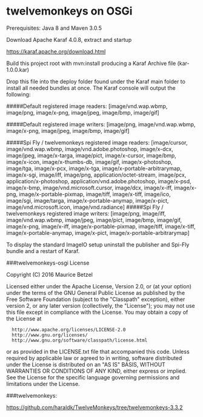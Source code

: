 # twelvemonkeys on OSGi

Prerequisites: Java 8 and Maven 3.0.5

Download Apache Karaf 4.0.8, extract and startup

https://karaf.apache.org/download.html

Build this project root with mvn:install producing a Karaf Archive file (kar-1.0.0.kar)

Drop this file into the deploy folder found under the Karaf main folder to install all needed bundles at once.
The Karaf console will output the following:

#####Default registered image readers:
[image/vnd.wap.wbmp, image/png, image/x-png, image/jpeg, image/bmp, image/gif]

#####Default registered image writers:
[image/png, image/vnd.wap.wbmp, image/x-png, image/jpeg, image/bmp, image/gif]

#####Spi Fly / twelvemonkeys registered image readers:
[image/cursor, image/vnd.wap.wbmp, image/vnd.adobe.photoshop, image/x-dcx, image/jpeg, image/x-targa, image/pict, image/x-cursor, image/bmp, image/x-icon, image/x-thumbs-db, image/gif, image/x-photoshop, image/tga, image/x-pcx, image/x-tga, image/x-portable-arbitrarymap, image/x-sgi, image/iff, image/png, application/octet-stream, image/pcx, application/x-photoshop, application/vnd.adobe.photoshop, image/x-psd, image/x-bmp, image/vnd.microsoft.cursor, image/dcx, image/x-iff, image/x-png, image/x-portable-pixmap, image/tiff, image/x-tiff, image/ico, image/sgi, image/targa, image/x-portable-anymap, image/x-pict, image/vnd.microsoft.icon, image/vnd.radiance]
#####Spi Fly / twelvemonkeys registered image writers:
[image/png, image/iff, image/vnd.wap.wbmp, image/jpeg, image/pict, image/bmp, image/gif, image/x-png, image/x-iff, image/x-portable-pixmap, image/tiff, image/x-tiff, image/x-portable-anymap, image/x-pict, image/x-portable-arbitrarymap]

To display the standard ImageIO setup uninstall the publisher and Spi-Fly bundle and a restart of Karaf.

###twelvemonkeys-osgi License

Copyright (C) 2016 Maurice Betzel
 
 Licensed either under the Apache License, Version 2.0, or (at your option)
 under the terms of the GNU General Public License as published by
 the Free Software Foundation (subject to the "Classpath" exception),
 either version 2, or any later version (collectively, the "License");
 you may not use this file except in compliance with the License.
 You may obtain a copy of the License at
 
      http://www.apache.org/licenses/LICENSE-2.0
      http://www.gnu.org/licenses/
      http://www.gnu.org/software/classpath/license.html
 
 or as provided in the LICENSE.txt file that accompanied this code.
 Unless required by applicable law or agreed to in writing, software
 distributed under the License is distributed on an "AS IS" BASIS,
 WITHOUT WARRANTIES OR CONDITIONS OF ANY KIND, either express or implied.
 See the License for the specific language governing permissions and
 limitations under the License.

###twelvemonkeys:

https://github.com/haraldk/TwelveMonkeys/tree/twelvemonkeys-3.3.2
